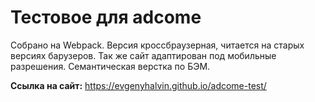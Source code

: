 # Тестовое для adcome

Собрано на Webpack. Версия кроссбраузерная, читается на старых версиях барузеров. 
Так же сайт адаптирован под мобильные разрешения. Семантическая верстка по БЭМ.

**Ссылка на сайт:**
https://evgenyhalvin.github.io/adcome-test/
